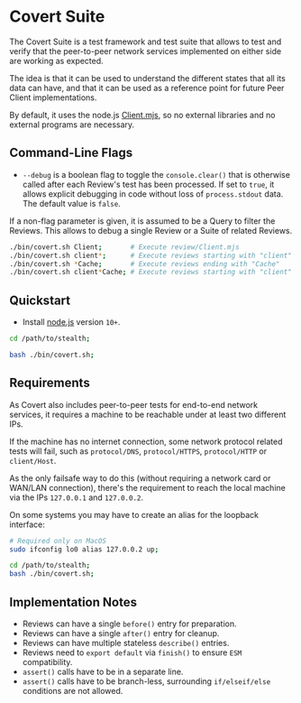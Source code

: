 
# Covert Suite

The Covert Suite is a test framework and test suite that allows to test
and verify that the peer-to-peer network services implemented on either
side are working as expected.

The idea is that it can be used to understand the different states that
all its data can have, and that it can be used as a reference point for
future Peer Client implementations.

By default, it uses the node.js [Client.mjs](../stealth/source/Client.mjs),
so no external libraries and no external programs are necessary.


## Command-Line Flags

- `--debug` is a boolean flag to toggle the `console.clear()` that is
  otherwise called after each Review's test has been processed.
  If set to `true`, it allows explicit debugging in code without loss of
  `process.stdout` data. The default value is `false`.

If a non-flag parameter is given, it is assumed to be a Query to filter
the Reviews. This allows to debug a single Review or a Suite of related
Reviews.

```bash
./bin/covert.sh Client;       # Execute review/Client.mjs
./bin/covert.sh client*;      # Execute reviews starting with "client"
./bin/covert.sh *Cache;       # Execute reviews ending with "Cache"
./bin/covert.sh client*Cache; # Execute reviews starting with "client" and ending with "Cache"
```


## Quickstart

- Install [node.js](https://nodejs.org/en/download) version `10+`.

```bash
cd /path/to/stealth;

bash ./bin/covert.sh;
```


## Requirements

As Covert also includes peer-to-peer tests for end-to-end network services,
it requires a machine to be reachable under at least two different IPs.

If the machine has no internet connection, some network protocol related
tests will fail, such as `protocol/DNS`, `protocol/HTTPS`, `protocol/HTTP`
or `client/Host`.

As the only failsafe way to do this (without requiring a network card or
WAN/LAN connection), there's the requirement to reach the local machine
via the IPs `127.0.0.1` and `127.0.0.2`.

On some systems you may have to create an alias for the loopback interface:

```bash
# Required only on MacOS
sudo ifconfig lo0 alias 127.0.0.2 up;

cd /path/to/stealth;
bash ./bin/covert.sh;
```


## Implementation Notes

- Reviews can have a single `before()` entry for preparation.
- Reviews can have a single `after()` entry for cleanup.
- Reviews can have multiple stateless `describe()` entries.
- Reviews need to `export default` via `finish()` to ensure `ESM` compatibility.
- `assert()` calls have to be in a separate line.
- `assert()` calls have to be branch-less, surrounding `if/elseif/else` conditions are not allowed.

